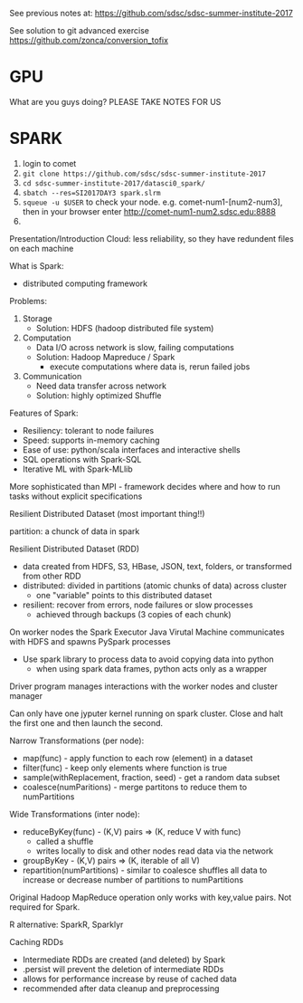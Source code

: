 
See previous notes at: <https://github.com/sdsc/sdsc-summer-institute-2017>

See solution to git advanced exercise <https://github.com/zonca/conversion_tofix>

# GPU

What are you guys doing?
PLEASE TAKE NOTES FOR US


# SPARK

1. login to comet
2. `git clone https://github.com/sdsc/sdsc-summer-institute-2017`
3. `cd sdsc-summer-institute-2017/datasci0_spark/`
4. `sbatch --res=SI2017DAY3 spark.slrm`
5. `squeue -u $USER` to check your node. e.g. comet-num1-[num2-num3], then in your browser enter http://comet-num1-num2.sdsc.edu:8888 
6. 
Presentation/Introduction
Cloud: less reliability, so they have redundent files on each machine

What is Spark:
 - distributed computing framework
 
Problems:
 1. Storage
 	 - Solution: HDFS (hadoop distributed file system)
 2. Computation
 	 - Data I/O across network is slow, failing computations
 	 - Solution: Hadoop Mapreduce / Spark
 	 	 - execute computations where data is, rerun failed jobs
 3. Communication
 	 - Need data transfer across network
 	 - Solution: highly optimized Shuffle

Features of Spark:
 - Resiliency: tolerant to node failures
 - Speed: supports in-memory caching
 - Ease of use: python/scala interfaces and interactive shells
 - SQL operations with Spark-SQL
 - Iterative ML with Spark-MLlib

More sophisticated than MPI - framework decides where and how to run tasks without explicit specifications

Resilient Distributed Dataset (most important thing!!)

partition: a chunck of data in spark

Resilient Distributed Dataset (RDD)
 - data created from HDFS, S3, HBase, JSON, text, folders, or transformed from other RDD
 - distributed: divided in partitions (atomic chunks of data) across cluster
	 - one "variable" points to this distributed dataset
 - resilient: recover from errors, node failures or slow processes
 	 - achieved through backups (3 copies of each chunk)

On worker nodes the Spark Executor Java Virutal Machine communicates with HDFS and spawns PySpark processes
 - Use spark library to process data to avoid copying data into python
 	 - when using spark data frames, python acts only as a wrapper

Driver program manages interactions with the worker nodes and cluster manager

Can only have one jyputer kernel running on spark cluster. Close and halt the first one and then launch the second.

Narrow Transformations (per node):
 - map(func) - apply function to each row (element) in a dataset
 - filter(func) - keep only elements where function is true
 - sample(withReplacement, fraction, seed) - get a random data subset
 - coalesce(numParitions) - merge partitons to reduce them to numPartitions

Wide Transformations (inter node):
 - reduceByKey(func) - (K,V) pairs => (K, reduce V with func)
  	 - called a shuffle
 	 - writes locally to disk and other nodes read data via the network
 - groupByKey - (K,V) pairs => (K, iterable of all V)
 - repartition(numPartitions) - similar to coalesce shuffles all data to increase or decrease number of partitions to numPartitions

Original Hadoop MapReduce operation only works with key,value pairs. Not required for Spark.

R alternative: SparkR, Sparklyr

Caching RDDs
 - Intermediate RDDs are created (and deleted) by Spark
 - .persist will prevent the deletion of intermediate RDDs
 - allows for performance increase by reuse of cached data
 - recommended after data cleanup and preprocessing
